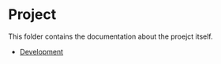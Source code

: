 # Project

This folder contains the documentation about the proejct itself.

- [Development](development.md)
